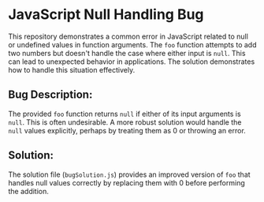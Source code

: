 # JavaScript Null Handling Bug

This repository demonstrates a common error in JavaScript related to null or undefined values in function arguments. The `foo` function attempts to add two numbers but doesn't handle the case where either input is `null`. This can lead to unexpected behavior in applications. The solution demonstrates how to handle this situation effectively.

## Bug Description:

The provided `foo` function returns `null` if either of its input arguments is `null`. This is often undesirable.  A more robust solution would handle the `null` values explicitly, perhaps by treating them as 0 or throwing an error.

## Solution:

The solution file (`bugSolution.js`) provides an improved version of `foo` that handles null values correctly by replacing them with 0 before performing the addition.